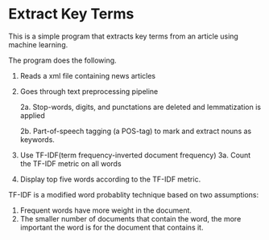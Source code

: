 # Extract Key Terms
This is a simple program that extracts key terms from an article using machine learning.

The program does the following.

1.  Reads a xml file containing news articles

2.  Goes through text preprocessing pipeline

    2a. Stop-words, digits, and punctations are deleted and lemmatization is applied

    2b. Part-of-speech tagging (a POS-tag) to mark and extract nouns as keywords.

3.  Use TF-IDF(term frequency-inverted document frequency)
3a. Count the TF-IDF metric on all words  

4.  Display top five words according to the TF-IDF metric.

TF-IDF is a modified word probablity technique based on two  assumptions:

1. Frequent words have more weight in the document.
2. The smaller number of documents that contain the word, the more important the word is for the document that contains it.




